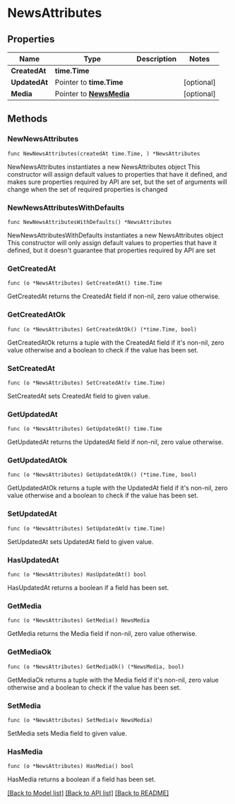 # NewsAttributes

## Properties

Name | Type | Description | Notes
------------ | ------------- | ------------- | -------------
**CreatedAt** | **time.Time** |  | 
**UpdatedAt** | Pointer to **time.Time** |  | [optional] 
**Media** | Pointer to [**NewsMedia**](NewsMedia.md) |  | [optional] 

## Methods

### NewNewsAttributes

`func NewNewsAttributes(createdAt time.Time, ) *NewsAttributes`

NewNewsAttributes instantiates a new NewsAttributes object
This constructor will assign default values to properties that have it defined,
and makes sure properties required by API are set, but the set of arguments
will change when the set of required properties is changed

### NewNewsAttributesWithDefaults

`func NewNewsAttributesWithDefaults() *NewsAttributes`

NewNewsAttributesWithDefaults instantiates a new NewsAttributes object
This constructor will only assign default values to properties that have it defined,
but it doesn't guarantee that properties required by API are set

### GetCreatedAt

`func (o *NewsAttributes) GetCreatedAt() time.Time`

GetCreatedAt returns the CreatedAt field if non-nil, zero value otherwise.

### GetCreatedAtOk

`func (o *NewsAttributes) GetCreatedAtOk() (*time.Time, bool)`

GetCreatedAtOk returns a tuple with the CreatedAt field if it's non-nil, zero value otherwise
and a boolean to check if the value has been set.

### SetCreatedAt

`func (o *NewsAttributes) SetCreatedAt(v time.Time)`

SetCreatedAt sets CreatedAt field to given value.


### GetUpdatedAt

`func (o *NewsAttributes) GetUpdatedAt() time.Time`

GetUpdatedAt returns the UpdatedAt field if non-nil, zero value otherwise.

### GetUpdatedAtOk

`func (o *NewsAttributes) GetUpdatedAtOk() (*time.Time, bool)`

GetUpdatedAtOk returns a tuple with the UpdatedAt field if it's non-nil, zero value otherwise
and a boolean to check if the value has been set.

### SetUpdatedAt

`func (o *NewsAttributes) SetUpdatedAt(v time.Time)`

SetUpdatedAt sets UpdatedAt field to given value.

### HasUpdatedAt

`func (o *NewsAttributes) HasUpdatedAt() bool`

HasUpdatedAt returns a boolean if a field has been set.

### GetMedia

`func (o *NewsAttributes) GetMedia() NewsMedia`

GetMedia returns the Media field if non-nil, zero value otherwise.

### GetMediaOk

`func (o *NewsAttributes) GetMediaOk() (*NewsMedia, bool)`

GetMediaOk returns a tuple with the Media field if it's non-nil, zero value otherwise
and a boolean to check if the value has been set.

### SetMedia

`func (o *NewsAttributes) SetMedia(v NewsMedia)`

SetMedia sets Media field to given value.

### HasMedia

`func (o *NewsAttributes) HasMedia() bool`

HasMedia returns a boolean if a field has been set.


[[Back to Model list]](../README.md#documentation-for-models) [[Back to API list]](../README.md#documentation-for-api-endpoints) [[Back to README]](../README.md)


